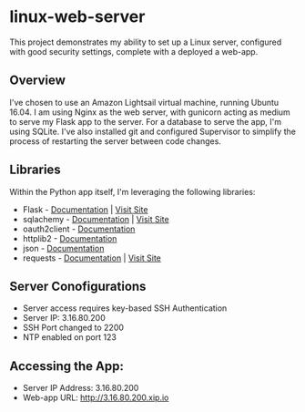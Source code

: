 # linux-web-server
This project demonstrates my ability to set up a Linux server, configured with good security settings, complete with a deployed a web-app.

## Overview
I've chosen to use an Amazon Lightsail virtual machine, running Ubuntu 16.04. I am using Nginx as the web server, with gunicorn acting as medium to serve my Flask app to the server. For a database to serve the app, I'm using SQLite. I've also installed git and configured Supervisor to simplify the process of restarting the server between code changes.

## Libraries
Within the Python app itself, I'm leveraging the following libraries:
- Flask - [Documentation](https://pypi.org/project/Flask/) | [Visit Site](http://flask.pocoo.org/)
- sqlachemy - [Documentation](https://pypi.org/project/SQLAlchemy/) | [Visit Site](https://www.sqlalchemy.org/)
- oauth2client - [Documentation](https://pypi.org/project/oauth2client/)
- httplib2 - [Documentation](https://pypi.org/project/httplib2/)
- json - [Documentation](https://docs.python.org/2/library/json.html#)
- requests - [Documentation](https://pypi.org/project/requests/) | [Visit Site](http://docs.python-requests.org/en/master/)

## Server Conofigurations
- Server access requires key-based SSH Authentication
- Server IP: 3.16.80.200
- SSH Port changed to 2200
- NTP enabled on port 123

## Accessing the App:
- Server IP Address: 3.16.80.200
- Web-app URL: http://3.16.80.200.xip.io
